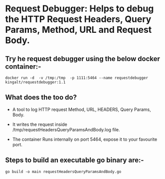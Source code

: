 # Request Debugger: Helps to debug the HTTP Request Headers, Query Params, Method, URL and Request Body.

## Try he request debugger using the below docker container:-
```
docker run -d  -v /tmp:/tmp  -p 1111:5464 --name requestdebugger kingalt/requestdebugger:1.1
```

## What does the too do?
* A tool to log HTTP request Method, URL, HEADERS, Query Params, Body.

* It writes the request inside /tmp/requestHeadersQueryParamsAndBody.log file.

* The container Runs internally on port 5464, expose it to your favourite port.

## Steps to build an executable go binary are:-
```
go build -o main requestHeadersQueryParamsAndBody.go
```
